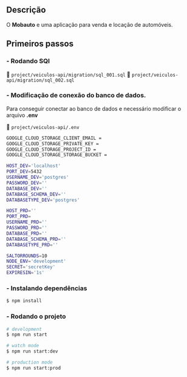 

## Descrição

O **Mobauto** e uma aplicação para venda e locação de automóveis.





## Primeiros passos



### - Rodando SQl

:open_file_folder:  `project/veiculos-api/migration/sql_001.sql`
:open_file_folder:  `project/veiculos-api/migration/sql_002.sql`



### - Modificação de conexão do banco de dados.

Para conseguir conectar ao banco de dados e necessário modificar o arquivo **.env**

:open_file_folder:  `project/veiculos-api/.env`

```bash
GOOGLE_CLOUD_STORAGE_CLIENT_EMAIL =
GOOGLE_CLOUD_STORAGE_PRIVATE_KEY = 
GOOGLE_CLOUD_STORAGE_PROJECT_ID = 
GOOGLE_CLOUD_STORAGE_STORAGE_BUCKET = 

HOST_DEV='localhost'
PORT_DEV=5432
USERNAME_DEV='postgres'
PASSWORD_DEV=''
DATABASE_DEV=''
DATABASE_SCHEMA_DEV=''
DATABASETYPE_DEV='postgres'

HOST_PRD=''
PORT_PRD=
USERNAME_PRD=''
PASSWORD_PRD=''
DATABASE_PRD=''
DATABASE_SCHEMA_PRD=''
DATABASETYPE_PRD=''

SALTORROUNDS=10
NODE_ENV='development'
SECRET='secretKey'
EXPIRESIN='1s'
```


### - Instalando dependências 

```bash
$ npm install
```

### - Rodando o projeto

```bash
# development
$ npm run start

# watch mode
$ npm run start:dev

# production mode
$ npm run start:prod
```

